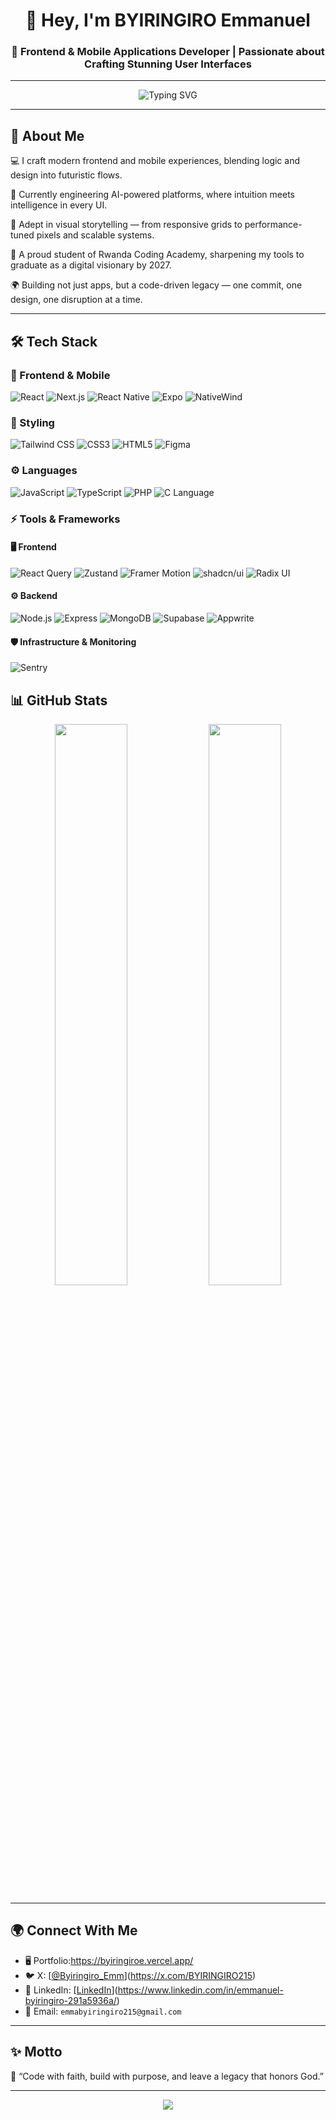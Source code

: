 <h1 align="center">👋 Hey, I'm BYIRINGIRO Emmanuel</h1>
<h3 align="center">🚀 Frontend & Mobile Applications Developer | Passionate about Crafting Stunning User Interfaces</h3>

---

<p align="center">
  <img src="https://readme-typing-svg.demolab.com?font=Fira+Code&duration=3000&pause=1000&center=true&vCenter=true&width=435&lines=Transforming+ideas+into+pixel-perfect+interfaces;Frontend+%7C+Mobile+%7C+AI-ready+UIs;React+%2F+Next.js+%2F+React+Native+%2F+Tailwind" alt="Typing SVG" />
</p>

---

## 🧠 About Me
💻 I craft modern frontend and mobile experiences, blending logic and design into futuristic flows.

🚀 Currently engineering AI-powered platforms, where intuition meets intelligence in every UI.

🎨 Adept in visual storytelling — from responsive grids to performance-tuned pixels and scalable systems.

🧩 A proud student of Rwanda Coding Academy, sharpening my tools to graduate as a digital visionary by 2027.

🌍 Building not just apps, but a code-driven legacy — one commit, one design, one disruption at a time.

---

## 🛠️ Tech Stack

### 🚀 Frontend & Mobile
![React](https://img.shields.io/badge/-React-black?style=flat-square&logo=react)
![Next.js](https://img.shields.io/badge/-Next.js-black?style=flat-square&logo=next.js)
![React Native](https://img.shields.io/badge/-React%20Native-black?style=flat-square&logo=react)
![Expo](https://img.shields.io/badge/-Expo-000000?style=flat-square&logo=expo)
![NativeWind](https://img.shields.io/badge/-NativeWind-06B6D4?style=flat-square&logo=tailwindcss)

### 💅 Styling
![Tailwind CSS](https://img.shields.io/badge/-TailwindCSS-06B6D4?style=flat-square&logo=tailwindcss)
![CSS3](https://img.shields.io/badge/-CSS3-1572B6?style=flat-square&logo=css3)
![HTML5](https://img.shields.io/badge/-HTML5-E34F26?style=flat-square&logo=html5)
![Figma](https://img.shields.io/badge/-Figma-black?style=flat-square&logo=figma)

### ⚙️ Languages
![JavaScript](https://img.shields.io/badge/-JavaScript-F7DF1E?style=flat-square&logo=javascript)
![TypeScript](https://img.shields.io/badge/-TypeScript-3178C6?style=flat-square&logo=typescript)
![PHP](https://img.shields.io/badge/-PHP-777BB4?style=flat-square&logo=php)
![C Language](https://img.shields.io/badge/-C-00599C?style=flat-square&logo=c)

### ⚡ Tools & Frameworks

#### 🖥️ Frontend
![React Query](https://img.shields.io/badge/-React%20Query-FF4154?style=flat-square&logo=react-query)
![Zustand](https://img.shields.io/badge/-Zustand-000000?style=flat-square&logo=react)
![Framer Motion](https://img.shields.io/badge/-Framer%20Motion-0055FF?style=flat-square&logo=framer)
![shadcn/ui](https://img.shields.io/badge/-shadcn%2Fui-000000?style=flat-square&logo=shadcnui)
![Radix UI](https://img.shields.io/badge/-Radix%20UI-000000?style=flat-square&logo=radix-ui)

#### ⚙️ Backend
![Node.js](https://img.shields.io/badge/-Node.js-339933?style=flat-square&logo=node.js)
![Express](https://img.shields.io/badge/-Express-black?style=flat-square&logo=express)
![MongoDB](https://img.shields.io/badge/-MongoDB-47A248?style=flat-square&logo=mongodb)
![Supabase](https://img.shields.io/badge/-Supabase-3ECF8E?style=flat-square&logo=supabase)
![Appwrite](https://img.shields.io/badge/-Appwrite-F02E65?style=flat-square&logo=appwrite)

#### 🛡️ Infrastructure & Monitoring
![Sentry](https://img.shields.io/badge/-Sentry-362D59?style=flat-square&logo=sentry)



## 📊 GitHub Stats

<p align="center">
  <img src="https://github-readme-stats.vercel.app/api?username=Byiringiro215&show_icons=true&theme=radical" width="48%" />
  <img src="https://github-readme-streak-stats.herokuapp.com/?user=Byiringiro215&theme=radical" width="48%" />
</p>

---

## 🌍 Connect With Me

- 🖥️ Portfolio:https://byiringiroe.vercel.app/
- 🐦 X: [[@Byiringiro_Emm](https://twitter.com/Byiringiro_Emm)](https://x.com/BYIRINGIRO215)
- 💼 LinkedIn: [[LinkedIn](https://linkedin.com)](https://www.linkedin.com/in/emmanuel-byiringiro-291a5936a/)
- 💌 Email: `emmabyiringiro215@gmail.com`

---

## ✨ Motto

💬 “Code with faith, build with purpose, and leave a legacy that honors God.”

---

<p align="center">
  <img src="https://capsule-render.vercel.app/api?type=waving&color=0a192f&height=100&section=footer"/>
</p>
